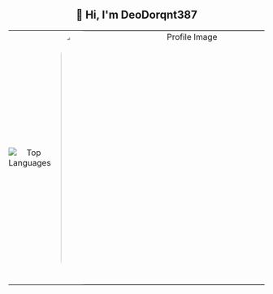 <!--
<div align="center">
  <table style="width: 100%; border: none;">
    <tr>
      <h2>👋 Hi, I'm DeoDorqnt387</h2>
      <td style="text-align: center; vertical-align: middle; padding: 20px;">
        <img src="https://github-readme-stats.vercel.app/api/top-langs?username=deodorqnt387&show_icons=true&locale=en&layout=compact&theme=tokyonight&border_color=58a6ff&bg_color=0d1117" alt="Top Languages" />
      </td>
      <td style="text-align: center; vertical-align: middle; width: 200px; padding: 20px;">
        <img src="https://github.com/user-attachments/assets/04f933a4-b89d-4c61-84a7-095458f53bf2" alt="Profile Image" style="width: 500px; height: auto; border-radius: 50px;">
      </td>
    </tr>
  </table>
</div>
-->

<div align="center">
  <h2>👋 Hi, I'm DeoDorqnt387</h2>
  
  <table cellpadding="0" cellspacing="0" border="0" style="border: none; border-collapse: collapse; margin: 0 auto;">
    <tr style="border: none;">
      <td style="border: none; padding: 0; text-align: center; vertical-align: middle;">
        <img src="https://github-readme-stats.vercel.app/api/top-langs?username=deodorqnt387&show_icons=true&locale=en&layout=compact&theme=tokyonight&border_color=393053&bg_color=181420" alt="Top Languages" />
      </td>
      <td style="border: none; padding: 0 0 0 20px; text-align: center; vertical-align: middle;">
        <img src="https://github.com/user-attachments/assets/04f933a4-b89d-4c61-84a7-095458f53bf2" alt="Profile Image" style="width: 500px; height: auto; border-radius: 50px;">
      </td>
    </tr>
  </table>
</div>
